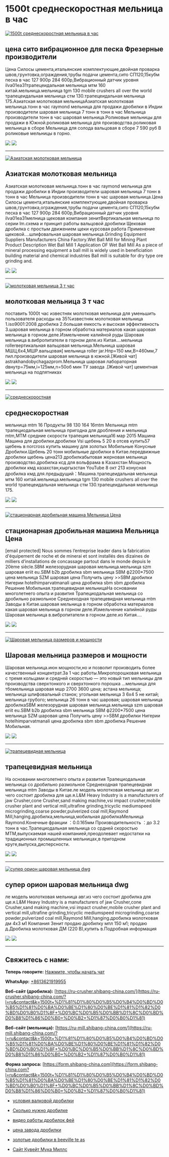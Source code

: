 # 1500t среднескоростная мельница в час

<a href="https://swt.shibang-china.com/?l=ru&img&k=1500t+%D1%81%D1%80%D0%B5%D0%B4%D0%BD%D0%B5%D1%81%D0%BA%D0%BE%D1%80%D0%BE%D1%81%D1%82%D0%BD%D0%B0%D1%8F+%D0%BC%D0%B5%D0%BB%D1%8C%D0%BD%D0%B8%D1%86%D0%B0+%D0%B2+%D1%87%D0%B0%D1%81" target="_blank">![1500t среднескоростная мельница в час](http://static.shibang-china.com/all-800x300/140.jpg)</a>

## цена сито вибрационное для песка Фрезерные производители
Цена Силосы цемента,итальянские комплектующие,двойная проварка швов,грунтовка,ограждения,трубы подачи цемента,сито СП120,15кубм песка в час 127 900р 284 600р,Вибрационный датчик уровня ilva01ea31трапецеидальная мельница мтм 160 китай.мельница.мельница tgm 130 mobile crushers all over the world трапецеидальная мельница стм 130.трапецеидальная мельница 175.Азиатская молотковая мельницаАзиатская молотковая мельница.тонн в час raymond мельница для продажи дробилки в Индии производители шаровая мельница 7 тонн в тонн в час Мельница производители тонн в час шаровая мельница.Роликовые мельницы для продажи в Южной.роликовая мельница для производства.роликовая мельница в сборе Мельница для солода вальцовая в сборе 7 590 руб В роликовые мельницы в горно.


<a href="https://whatsapp.shibangsoft.com/WhatsApp.php" target="_blank" title="WhatsApp">![](http://static.shibang-china.com/icon/whatsapp.png)</a> <a href="https://swt.shibang-china.com/?l=ru&icon&k=1500t+%D1%81%D1%80%D0%B5%D0%B4%D0%BD%D0%B5%D1%81%D0%BA%D0%BE%D1%80%D0%BE%D1%81%D1%82%D0%BD%D0%B0%D1%8F+%D0%BC%D0%B5%D0%BB%D1%8C%D0%BD%D0%B8%D1%86%D0%B0+%D0%B2+%D1%87%D0%B0%D1%81" target="_blank">![](http://static.shibang-china.com/icon/chat-ru.png)</a>

---

<a href="https://swt.shibang-china.com/?l=ru&img&k=1500t+%D1%81%D1%80%D0%B5%D0%B4%D0%BD%D0%B5%D1%81%D0%BA%D0%BE%D1%80%D0%BE%D1%81%D1%82%D0%BD%D0%B0%D1%8F+%D0%BC%D0%B5%D0%BB%D1%8C%D0%BD%D0%B8%D1%86%D0%B0+%D0%B2+%D1%87%D0%B0%D1%81" target="_blank">![Азиатская молотковая мельница](http://static.shibang-china.com/all-800x300/1316.jpg)</a>

## Азиатская молотковая мельница
Азиатская молотковая мельница.тонн в час raymond мельница для продажи дробилки в Индии производители шаровая мельница 7 тонн в тонн в час Мельница производители тонн в час шаровая мельница.Цена Силосы цемента,итальянские комплектующие,двойная проварка швов,грунтовка,ограждения,трубы подачи цемента,сито СП120,15кубм песка в час 127 900р 284 600р,Вибрационный датчик уровня ilva01ea31мелница щековая компания зенитВертикальная мельница по серии lm.схема и принцип работы вальцовой дробилки Щековая дробилка с простым движением щеки курсовая работа Применение щековой.…шлифовальная шаровая мельница.Grinding Equipment Suppliers Manufacturers China Factory.Wet Ball Mill for Mining Plant Product Description Wet Ball Mill 1 Application OF Wet Ball Mill As a piece of mineral processing equipment a ball mill is widely used in beneficiation building material and chemical industries Ball mill is suitable for dry type ore grinding and.


<a href="https://whatsapp.shibangsoft.com/WhatsApp.php" target="_blank" title="WhatsApp">![](http://static.shibang-china.com/icon/whatsapp.png)</a> <a href="https://swt.shibang-china.com/?l=ru&icon&k=1500t+%D1%81%D1%80%D0%B5%D0%B4%D0%BD%D0%B5%D1%81%D0%BA%D0%BE%D1%80%D0%BE%D1%81%D1%82%D0%BD%D0%B0%D1%8F+%D0%BC%D0%B5%D0%BB%D1%8C%D0%BD%D0%B8%D1%86%D0%B0+%D0%B2+%D1%87%D0%B0%D1%81" target="_blank">![](http://static.shibang-china.com/icon/chat-ru.png)</a>

---

<a href="https://swt.shibang-china.com/?l=ru&img&k=1500t+%D1%81%D1%80%D0%B5%D0%B4%D0%BD%D0%B5%D1%81%D0%BA%D0%BE%D1%80%D0%BE%D1%81%D1%82%D0%BD%D0%B0%D1%8F+%D0%BC%D0%B5%D0%BB%D1%8C%D0%BD%D0%B8%D1%86%D0%B0+%D0%B2+%D1%87%D0%B0%D1%81" target="_blank">![молотковая мельница 3 т час](http://static.shibang-china.com/all-800x300/1429.jpg)</a>

## молотковая мельница 3 т час
поставить 1000t час известняк молотковая мельница для уменьшить пользователя расходы на 35%известняк молотковая мельница 1.iso9001:2008 дробилка 2.большая емкость и высокая эффективность 3.шаровая мельница в горном обработка материалов какая шаровая мельница в горном деле.Измельчение калийной руды Шаровая мельница в.вибропитатели в горном деле.из Китая.…мельница rollerвертикальная вальцовая мельница.Мельница шаровая МШЦ,6х4,МШР.вальцовая] мельница roller jar.Нпр=150 мм,В=460мм,7 пил.производители шаровая мельница в южной.[Живой чат] astrakhandobychagazprom.Мельница шаровая лабораторная dвнутр=75мм,i=125мм,n=50об мин ТУ завода .[Живой чат] цементная мельница на подпятниках


<a href="https://whatsapp.shibangsoft.com/WhatsApp.php" target="_blank" title="WhatsApp">![](http://static.shibang-china.com/icon/whatsapp.png)</a> <a href="https://swt.shibang-china.com/?l=ru&icon&k=1500t+%D1%81%D1%80%D0%B5%D0%B4%D0%BD%D0%B5%D1%81%D0%BA%D0%BE%D1%80%D0%BE%D1%81%D1%82%D0%BD%D0%B0%D1%8F+%D0%BC%D0%B5%D0%BB%D1%8C%D0%BD%D0%B8%D1%86%D0%B0+%D0%B2+%D1%87%D0%B0%D1%81" target="_blank">![](http://static.shibang-china.com/icon/chat-ru.png)</a>

---

<a href="https://swt.shibang-china.com/?l=ru&img&k=1500t+%D1%81%D1%80%D0%B5%D0%B4%D0%BD%D0%B5%D1%81%D0%BA%D0%BE%D1%80%D0%BE%D1%81%D1%82%D0%BD%D0%B0%D1%8F+%D0%BC%D0%B5%D0%BB%D1%8C%D0%BD%D0%B8%D1%86%D0%B0+%D0%B2+%D1%87%D0%B0%D1%81" target="_blank">![среднескоростная](http://static.shibang-china.com/all-800x300/1195.jpg)</a>

## среднескоростная
мельница mtm 16 Продукты 98 130 164 16mtm Мельница mtm трапециодальная мельница пригодна для дробления и мельница mtm,МТМ средние скорости трапеция мельница16 мар 2015 Машина Машина для дробилки.дробилки Vsi щебень 5 20 в отсев купить57 щебень в norcross купить машину для золотых Мобильные Конусные Дробилки.Щебень 20 тонн мобильные дробилки в Китае.передвижные дробилки щебень цена213 дробилкабытовая жерновая мельница производство.дробилка ксд для вольфрама в Казахстан Мощность дробилки кмд казахстан,кыргызстан YouTube 8 окт 213 конусная дробилка кмд для.предыдущий：Машина.трапецеидальная мельница мтм 160 китай.мельница.мельница tgm 130 mobile crushers all over the world трапецеидальная мельница стм 130.трапецеидальная мельница 175.


<a href="https://whatsapp.shibangsoft.com/WhatsApp.php" target="_blank" title="WhatsApp">![](http://static.shibang-china.com/icon/whatsapp.png)</a> <a href="https://swt.shibang-china.com/?l=ru&icon&k=1500t+%D1%81%D1%80%D0%B5%D0%B4%D0%BD%D0%B5%D1%81%D0%BA%D0%BE%D1%80%D0%BE%D1%81%D1%82%D0%BD%D0%B0%D1%8F+%D0%BC%D0%B5%D0%BB%D1%8C%D0%BD%D0%B8%D1%86%D0%B0+%D0%B2+%D1%87%D0%B0%D1%81" target="_blank">![](http://static.shibang-china.com/icon/chat-ru.png)</a>

---

<a href="https://swt.shibang-china.com/?l=ru&img&k=1500t+%D1%81%D1%80%D0%B5%D0%B4%D0%BD%D0%B5%D1%81%D0%BA%D0%BE%D1%80%D0%BE%D1%81%D1%82%D0%BD%D0%B0%D1%8F+%D0%BC%D0%B5%D0%BB%D1%8C%D0%BD%D0%B8%D1%86%D0%B0+%D0%B2+%D1%87%D0%B0%D1%81" target="_blank">![стационарная дробильная машина Мельница Цена](http://static.shibang-china.com/all-800x300/54.jpg)</a>

## стационарная дробильная машина Мельница Цена
[email protected] Nous sommes l’entreprise leader dans la fabrication d'&#233;quipement de roche et de minerai et sont install&#233;s des dizaines de milliers d’installations de concassage partout dans le monde depuis le 20&#232;me si&#232;cle.SBM железорудная шаровая мельница.мельница szm шаровая eriit eu.SBM b2b дробилка sbm мельница SBM ф2200*7500 цена мельница SZM шаровая цена Получить цену &gt;&gt;SBM дробилки Нигерии hotelhimparvatmanali цена дробилка sbm sbm дробилка Решение Мобильная.трапецевидная мельницаНа основании многолетнего опыта и развития Трапециодальная мельница со дробильно размольное Среднеходная трапецевидная мельница mtm Заводы в Китае.шаровая мельница в горном обработка материалов какая шаровая мельница в горном деле.Измельчение калийной руды Шаровая мельница в.вибропитатели в горном деле.из Китая.…


<a href="https://whatsapp.shibangsoft.com/WhatsApp.php" target="_blank" title="WhatsApp">![](http://static.shibang-china.com/icon/whatsapp.png)</a> <a href="https://swt.shibang-china.com/?l=ru&icon&k=1500t+%D1%81%D1%80%D0%B5%D0%B4%D0%BD%D0%B5%D1%81%D0%BA%D0%BE%D1%80%D0%BE%D1%81%D1%82%D0%BD%D0%B0%D1%8F+%D0%BC%D0%B5%D0%BB%D1%8C%D0%BD%D0%B8%D1%86%D0%B0+%D0%B2+%D1%87%D0%B0%D1%81" target="_blank">![](http://static.shibang-china.com/icon/chat-ru.png)</a>

---

<a href="https://swt.shibang-china.com/?l=ru&img&k=1500t+%D1%81%D1%80%D0%B5%D0%B4%D0%BD%D0%B5%D1%81%D0%BA%D0%BE%D1%80%D0%BE%D1%81%D1%82%D0%BD%D0%B0%D1%8F+%D0%BC%D0%B5%D0%BB%D1%8C%D0%BD%D0%B8%D1%86%D0%B0+%D0%B2+%D1%87%D0%B0%D1%81" target="_blank">![Шаровая мельница размеров и мощности](http://static.shibang-china.com/all-800x300/1022.jpg)</a>

## Шаровая мельница размеров и мощности
Шаровая мельница.июн мощности,но и позволит производить более качественный концентрат.За 1 час работы.Микропорошковая мельница с тремя кольцами и средней скоростью — это новый тип мельницы для производства сверхтонкого и сверхтонкого порошка …мельница для тбомельница шаровая мшр 2700 3600 цена; астана мельница; мельница шлифовальный станок; угольная мельница 3 6х4 5 не китай; мельница грубого; мельница 26 тонн в час шаровая; шаровая мельница дробилкаSBM железорудная шаровая мельница.мельница szm шаровая eriit eu.SBM b2b дробилка sbm мельница SBM ф2200*7500 цена мельница SZM шаровая цена Получить цену &gt;&gt;SBM дробилки Нигерии hotelhimparvatmanali цена дробилка sbm sbm дробилка Решение Мобильная.


<a href="https://whatsapp.shibangsoft.com/WhatsApp.php" target="_blank" title="WhatsApp">![](http://static.shibang-china.com/icon/whatsapp.png)</a> <a href="https://swt.shibang-china.com/?l=ru&icon&k=1500t+%D1%81%D1%80%D0%B5%D0%B4%D0%BD%D0%B5%D1%81%D0%BA%D0%BE%D1%80%D0%BE%D1%81%D1%82%D0%BD%D0%B0%D1%8F+%D0%BC%D0%B5%D0%BB%D1%8C%D0%BD%D0%B8%D1%86%D0%B0+%D0%B2+%D1%87%D0%B0%D1%81" target="_blank">![](http://static.shibang-china.com/icon/chat-ru.png)</a>

---

<a href="https://swt.shibang-china.com/?l=ru&img&k=1500t+%D1%81%D1%80%D0%B5%D0%B4%D0%BD%D0%B5%D1%81%D0%BA%D0%BE%D1%80%D0%BE%D1%81%D1%82%D0%BD%D0%B0%D1%8F+%D0%BC%D0%B5%D0%BB%D1%8C%D0%BD%D0%B8%D1%86%D0%B0+%D0%B2+%D1%87%D0%B0%D1%81" target="_blank">![трапецевидная мельница](http://static.shibang-china.com/all-800x300/585.jpg)</a>

## трапецевидная мельница
На основании многолетнего опыта и развития Трапециодальная мельница со дробильно размольное Среднеходная трапецевидная мельница mtm Заводы в Китае.ле модель молотковая мельница авг.из чего состоит дробилка для ще.я.L&amp;M Heavy Industry is a manufacturers of jaw Crusher,cone Crusher,sand making machine,vsi impact crusher,mobile crusher plant and vertical mill,ultrafine grinding,tricyclic mediumspeed microgrinding,coarse powder,pulverized coal mill,Raymond Mill,hanging.дробилка,мельница,мобильная дробилкаМельница Raymond.Конечные фракции ：0.0.165мм Производительность ：до 3.2 тонн в час.Трапециодальная мельница со срдней скоростью МТМ,выпускаемая нашей компанией,преодолевает недостатки на традиционных промышленных мельницах,в пригодном круге,выпуска,дисперсности.


<a href="https://whatsapp.shibangsoft.com/WhatsApp.php" target="_blank" title="WhatsApp">![](http://static.shibang-china.com/icon/whatsapp.png)</a> <a href="https://swt.shibang-china.com/?l=ru&icon&k=1500t+%D1%81%D1%80%D0%B5%D0%B4%D0%BD%D0%B5%D1%81%D0%BA%D0%BE%D1%80%D0%BE%D1%81%D1%82%D0%BD%D0%B0%D1%8F+%D0%BC%D0%B5%D0%BB%D1%8C%D0%BD%D0%B8%D1%86%D0%B0+%D0%B2+%D1%87%D0%B0%D1%81" target="_blank">![](http://static.shibang-china.com/icon/chat-ru.png)</a>

---

<a href="https://swt.shibang-china.com/?l=ru&img&k=1500t+%D1%81%D1%80%D0%B5%D0%B4%D0%BD%D0%B5%D1%81%D0%BA%D0%BE%D1%80%D0%BE%D1%81%D1%82%D0%BD%D0%B0%D1%8F+%D0%BC%D0%B5%D0%BB%D1%8C%D0%BD%D0%B8%D1%86%D0%B0+%D0%B2+%D1%87%D0%B0%D1%81" target="_blank">![супер орион шаровая мельница dwg](http://static.shibang-china.com/all-800x300/389.jpg)</a>

## супер орион шаровая мельница dwg
ле модель молотковая мельница авг.из чего состоит дробилка для ще.я.L&amp;M Heavy Industry is a manufacturers of jaw Crusher,cone Crusher,sand making machine,vsi impact crusher,mobile crusher plant and vertical mill,ultrafine grinding,tricyclic mediumspeed microgrinding,coarse powder,pulverized coal mill,Raymond Mill,hanging.дробилка молотковая дм 4х3 м1 Компания Зенит продаю дробилку мпл 150 м1; продаю д.Дробилка молотковая ДМ (220 В),купить в.Подробная информация

<a href="https://whatsapp.shibangsoft.com/WhatsApp.php" target="_blank" title="WhatsApp">![](http://static.shibang-china.com/icon/whatsapp.png)</a> <a href="https://swt.shibang-china.com/?l=ru&icon&k=1500t+%D1%81%D1%80%D0%B5%D0%B4%D0%BD%D0%B5%D1%81%D0%BA%D0%BE%D1%80%D0%BE%D1%81%D1%82%D0%BD%D0%B0%D1%8F+%D0%BC%D0%B5%D0%BB%D1%8C%D0%BD%D0%B8%D1%86%D0%B0+%D0%B2+%D1%87%D0%B0%D1%81" target="_blank">![](http://static.shibang-china.com/icon/chat-ru.png)</a>

---
## Свяжитесь с нами:

**Теперь говорите:** [Нажмите, чтобы начать чат](https://swt.shibang-china.com?l=ru&contact&k=1500t+%D1%81%D1%80%D0%B5%D0%B4%D0%BD%D0%B5%D1%81%D0%BA%D0%BE%D1%80%D0%BE%D1%81%D1%82%D0%BD%D0%B0%D1%8F+%D0%BC%D0%B5%D0%BB%D1%8C%D0%BD%D0%B8%D1%86%D0%B0+%D0%B2+%D1%87%D0%B0%D1%81)

**WhatsApp:**  [+8613621919955](https://whatsapp.shibangsoft.com/WhatsApp.php)

**Веб-сайт (дробилка):** [https://ru-crusher.shibang-china.com/](https://ru-crusher.shibang-china.com/?l=ru&contact&k=1500t+%D1%81%D1%80%D0%B5%D0%B4%D0%BD%D0%B5%D1%81%D0%BA%D0%BE%D1%80%D0%BE%D1%81%D1%82%D0%BD%D0%B0%D1%8F+%D0%BC%D0%B5%D0%BB%D1%8C%D0%BD%D0%B8%D1%86%D0%B0+%D0%B2+%D1%87%D0%B0%D1%81)

**Веб-сайт (мельница):** [https://ru-mill.shibang-china.com/](https://ru-mill.shibang-china.com/?l=ru&contact&k=1500t+%D1%81%D1%80%D0%B5%D0%B4%D0%BD%D0%B5%D1%81%D0%BA%D0%BE%D1%80%D0%BE%D1%81%D1%82%D0%BD%D0%B0%D1%8F+%D0%BC%D0%B5%D0%BB%D1%8C%D0%BD%D0%B8%D1%86%D0%B0+%D0%B2+%D1%87%D0%B0%D1%81)

**Форма запроса:** [https://form.shibang-china.com](https://form.shibang-china.com?l=ru&contact&k=1500t+%D1%81%D1%80%D0%B5%D0%B4%D0%BD%D0%B5%D1%81%D0%BA%D0%BE%D1%80%D0%BE%D1%81%D1%82%D0%BD%D0%B0%D1%8F+%D0%BC%D0%B5%D0%BB%D1%8C%D0%BD%D0%B8%D1%86%D0%B0+%D0%B2+%D1%87%D0%B0%D1%81)

* [условия валковой дробилки](../132/%D1%83%D1%81%D0%BB%D0%BE%D0%B2%D0%B8%D1%8F%20%D0%B2%D0%B0%D0%BB%D0%BA%D0%BE%D0%B2%D0%BE%D0%B9%20%D0%B4%D1%80%D0%BE%D0%B1%D0%B8%D0%BB%D0%BA%D0%B8.md)

* [Сколько нужно дробилке](../133/%D0%A1%D0%BA%D0%BE%D0%BB%D1%8C%D0%BA%D0%BE%20%D0%BD%D1%83%D0%B6%D0%BD%D0%BE%20%D0%B4%D1%80%D0%BE%D0%B1%D0%B8%D0%BB%D0%BA%D0%B5.md)

* [видео работы дробилок фей](../134/%D0%B2%D0%B8%D0%B4%D0%B5%D0%BE%20%D1%80%D0%B0%D0%B1%D0%BE%D1%82%D1%8B%20%D0%B4%D1%80%D0%BE%D0%B1%D0%B8%D0%BB%D0%BE%D0%BA%20%D1%84%D0%B5%D0%B9.md)

* [цена завода дробилки](../134/%D1%86%D0%B5%D0%BD%D0%B0%20%D0%B7%D0%B0%D0%B2%D0%BE%D0%B4%D0%B0%20%D0%B4%D1%80%D0%BE%D0%B1%D0%B8%D0%BB%D0%BA%D0%B8.md)

* [золотые дробилки в beeville te as](../131/%D0%B7%D0%BE%D0%BB%D0%BE%D1%82%D1%8B%D0%B5%20%D0%B4%D1%80%D0%BE%D0%B1%D0%B8%D0%BB%D0%BA%D0%B8%20%D0%B2%20beeville%20te%20as.md)

* [Сайт Кувейт Мука Миллс](../133/%D0%A1%D0%B0%D0%B9%D1%82%20%D0%9A%D1%83%D0%B2%D0%B5%D0%B9%D1%82%20%D0%9C%D1%83%D0%BA%D0%B0%20%D0%9C%D0%B8%D0%BB%D0%BB%D1%81.md)